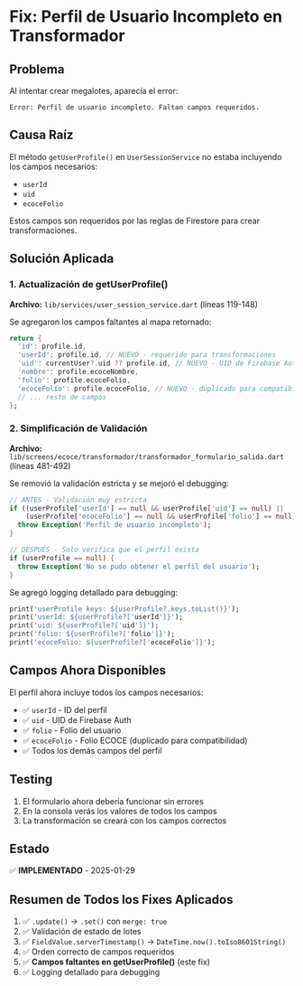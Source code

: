 # Fix: Perfil de Usuario Incompleto en Transformador

## Problema
Al intentar crear megalotes, aparecía el error:
```
Error: Perfil de usuario incompleto. Faltan campos requeridos.
```

## Causa Raíz
El método `getUserProfile()` en `UserSessionService` no estaba incluyendo los campos necesarios:
- `userId`
- `uid` 
- `ecoceFolio`

Estos campos son requeridos por las reglas de Firestore para crear transformaciones.

## Solución Aplicada

### 1. Actualización de getUserProfile() 
**Archivo:** `lib/services/user_session_service.dart` (líneas 119-148)

Se agregaron los campos faltantes al mapa retornado:
```dart
return {
  'id': profile.id,
  'userId': profile.id, // NUEVO - requerido para transformaciones
  'uid': currentUser?.uid ?? profile.id, // NUEVO - UID de Firebase Auth
  'nombre': profile.ecoceNombre,
  'folio': profile.ecoceFolio,
  'ecoceFolio': profile.ecoceFolio, // NUEVO - duplicado para compatibilidad
  // ... resto de campos
};
```

### 2. Simplificación de Validación
**Archivo:** `lib/screens/ecoce/transformador/transformador_formulario_salida.dart` (líneas 481-492)

Se removió la validación estricta y se mejoró el debugging:
```dart
// ANTES - Validación muy estricta
if ((userProfile['userId'] == null && userProfile['uid'] == null) ||
    (userProfile['ecoceFolio'] == null && userProfile['folio'] == null)) {
  throw Exception('Perfil de usuario incompleto');
}

// DESPUÉS - Solo verifica que el perfil exista
if (userProfile == null) {
  throw Exception('No se pudo obtener el perfil del usuario');
}
```

Se agregó logging detallado para debugging:
```dart
print('userProfile keys: ${userProfile?.keys.toList()}');
print('userId: ${userProfile?['userId']}');
print('uid: ${userProfile?['uid']}');
print('folio: ${userProfile?['folio']}');
print('ecoceFolio: ${userProfile?['ecoceFolio']}');
```

## Campos Ahora Disponibles
El perfil ahora incluye todos los campos necesarios:
- ✅ `userId` - ID del perfil
- ✅ `uid` - UID de Firebase Auth
- ✅ `folio` - Folio del usuario
- ✅ `ecoceFolio` - Folio ECOCE (duplicado para compatibilidad)
- ✅ Todos los demás campos del perfil

## Testing
1. El formulario ahora debería funcionar sin errores
2. En la consola verás los valores de todos los campos
3. La transformación se creará con los campos correctos

## Estado
✅ **IMPLEMENTADO** - 2025-01-29

## Resumen de Todos los Fixes Aplicados
1. ✅ `.update()` → `.set()` con `merge: true`
2. ✅ Validación de estado de lotes
3. ✅ `FieldValue.serverTimestamp()` → `DateTime.now().toIso8601String()`
4. ✅ Orden correcto de campos requeridos
5. ✅ **Campos faltantes en getUserProfile()** (este fix)
6. ✅ Logging detallado para debugging
